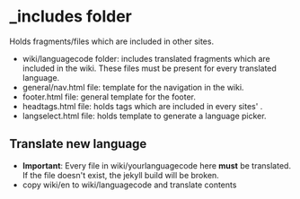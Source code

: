# _includes folder
Holds fragments/files which are included in other sites.

* wiki/languagecode folder: includes translated fragments which are included in the wiki. These files must be present for every translated language.
* general/nav.html file: template for the navigation in the wiki.
* footer.html file: general template for the footer.
* headtags.html file: holds tags which are included in every sites' <head>.
* langselect.html file: holds template to generate a language picker.

## Translate new language

* **Important**: Every file in wiki/yourlanguagecode here **must** be translated. If the file doesn't exist, the jekyll build will be broken.
* copy wiki/en to wiki/languagecode and translate contents
